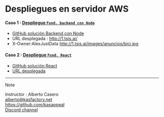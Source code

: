 # Despliegues en servidor AWS



####  **Caso 1 :** [Despliegue `Fund. backend con Node`](deployment_1_AWS)
* [GitHub solución Backend con Node](https://github.com/alexjust-data/FullStack15_Despliegue_AWS/tree/main/deployment_1_AWS/backend_node)
* URL desplegada : http://1.tsis.ai/  
* X-Owner:AlexJustData http://1.tsis.ai/images/anuncios/bici.jpg

  
#### **Caso 2 :** [Despliegue `Fund. React`](deployment_2_AWS)
* [GitHub solución React](https://github.com/alexjust-data/FullStack15_Despliegue_AWS/tree/main/deployment_2_AWS/react-nodepop)
* [URL desplegada]()


---
> [!NOTE]
> Instructor : Alberto Casero  
> alberto@kasfactory.net  
> https://github.com/kasappeal  
> [Discord channel](https://discord.com/channels/1112689497642115172/1112689499605049378)

